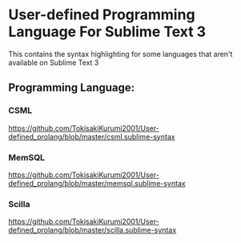 # User-defined Programming Language For Sublime Text 3
This contains the syntax highlighting for some languages that aren't available on Sublime Text 3
## Programming Language:
### CSML

https://github.com/TokisakiKurumi2001/User-defined_prolang/blob/master/csml.sublime-syntax

### MemSQL

https://github.com/TokisakiKurumi2001/User-defined_prolang/blob/master/memsql.sublime-syntax

### Scilla

https://github.com/TokisakiKurumi2001/User-defined_prolang/blob/master/scilla.sublime-syntax
